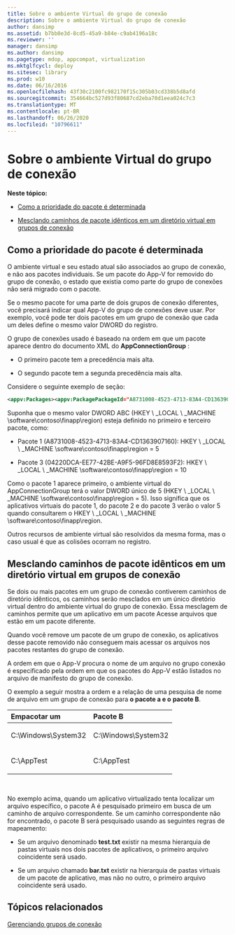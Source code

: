 ```yaml
---
title: Sobre o ambiente Virtual do grupo de conexão
description: Sobre o ambiente Virtual do grupo de conexão
author: dansimp
ms.assetid: b7bb0e3d-8cd5-45a9-b84e-c9ab4196a18c
ms.reviewer: ''
manager: dansimp
ms.author: dansimp
ms.pagetype: mdop, appcompat, virtualization
ms.mktglfcycl: deploy
ms.sitesec: library
ms.prod: w10
ms.date: 06/16/2016
ms.openlocfilehash: 43f30c2100fc982170f15c305b03cd338b5d8afd
ms.sourcegitcommit: 354664bc527d93f80687cd2eba70d1eea024c7c3
ms.translationtype: MT
ms.contentlocale: pt-BR
ms.lasthandoff: 06/26/2020
ms.locfileid: "10796611"
---
```

# Sobre o ambiente Virtual do grupo de conexão


**Neste tópico:**

-   [Como a prioridade do pacote é determinada](#bkmk-pkg-priority-deter)

-   [Mesclando caminhos de pacote idênticos em um diretório virtual em grupos de conexão](#bkmk-merged-root-ve-exp)

## <a href="" id="bkmk-pkg-priority-deter"></a>Como a prioridade do pacote é determinada


O ambiente virtual e seu estado atual são associados ao grupo de conexão, e não aos pacotes individuais. Se um pacote do App-V for removido do grupo de conexão, o estado que existia como parte do grupo de conexões não será migrado com o pacote.

Se o mesmo pacote for uma parte de dois grupos de conexão diferentes, você precisará indicar qual App-V do grupo de conexões deve usar. Por exemplo, você pode ter dois pacotes em um grupo de conexão que cada um deles define o mesmo valor DWORD do registro.

O grupo de conexões usado é baseado na ordem em que um pacote aparece dentro do documento XML do **AppConnectionGroup** :

-   O primeiro pacote tem a precedência mais alta.

-   O segundo pacote tem a segunda precedência mais alta.

Considere o seguinte exemplo de seção:

```xml
<appv:Packages><appv:PackagePackageId="A8731008-4523-4713-83A4-CD1363907160"VersionId="E889951B-7F30-418B-A69C-B37283BC0DB9"/><appv:PackagePackageId="1DC709C8-309F-4AB4-BD47-F75926D04276"VersionId="01F1943B-C778-40AD-BFAD-AC34A695DF3C"/><appv:PackagePackageId="04220DCA-EE77-42BE-A9F5-96FD8E8593F2"VersionId="E15EFFE9-043D-4C01-BC52-AD2BD1E8BAFA"/></appv:Packages>
```

Suponha que o mesmo valor DWORD ABC (HKEY \ _LOCAL \ _MACHINE \\software\\contoso\\finapp\\region) esteja definido no primeiro e terceiro pacote, como:

-   Pacote 1 (A8731008-4523-4713-83A4-CD1363907160): HKEY \ _LOCAL \ _MACHINE \\software\\contoso\\finapp\\region = 5

-   Pacote 3 (04220DCA-EE77-42BE-A9F5-96FD8E8593F2): HKEY \ _LOCAL \ _MACHINE \\software\\contoso\\finapp\\region = 10

Como o pacote 1 aparece primeiro, o ambiente virtual do AppConnectionGroup terá o valor DWORD único de 5 (HKEY \ _LOCAL \ _MACHINE \\software\\contoso\\finapp\\region = 5). Isso significa que os aplicativos virtuais do pacote 1, do pacote 2 e do pacote 3 verão o valor 5 quando consultarem o HKEY \ _LOCAL \ _MACHINE \\software\\contoso\\finapp\\region.

Outros recursos de ambiente virtual são resolvidos da mesma forma, mas o caso usual é que as colisões ocorram no registro.

## <a href="" id="bkmk-merged-root-ve-exp"></a>Mesclando caminhos de pacote idênticos em um diretório virtual em grupos de conexão


Se dois ou mais pacotes em um grupo de conexão contiverem caminhos de diretório idênticos, os caminhos serão mesclados em um único diretório virtual dentro do ambiente virtual do grupo de conexão. Essa mesclagem de caminhos permite que um aplicativo em um pacote Acesse arquivos que estão em um pacote diferente.

Quando você remove um pacote de um grupo de conexão, os aplicativos desse pacote removido não conseguem mais acessar os arquivos nos pacotes restantes do grupo de conexão.

A ordem em que o App-V procura o nome de um arquivo no grupo conexão é especificado pela ordem em que os pacotes do App-V estão listados no arquivo de manifesto do grupo de conexão.

O exemplo a seguir mostra a ordem e a relação de uma pesquisa de nome de arquivo em um grupo de conexão para **o pacote a e o** **pacote B**.

<table>
<colgroup>
<col width="50%" />
<col width="50%" />
</colgroup>
<thead>
<tr class="header">
<th align="left">Empacotar um</th>
<th align="left">Pacote B</th>
</tr>
</thead>
<tbody>
<tr class="odd">
<td align="left"><p>C:\Windows\System32</p></td>
<td align="left"><p>C:\Windows\System32</p></td>
</tr>
<tr class="even">
<td align="left"><p>C:\AppTest</p></td>
<td align="left"><p>C:\AppTest</p></td>
</tr>
</tbody>
</table>

 

No exemplo acima, quando um aplicativo virtualizado tenta localizar um arquivo específico, o pacote A é pesquisado primeiro em busca de um caminho de arquivo correspondente. Se um caminho correspondente não for encontrado, o pacote B será pesquisado usando as seguintes regras de mapeamento:

-   Se um arquivo denominado **test.txt** existir na mesma hierarquia de pastas virtuais nos dois pacotes de aplicativos, o primeiro arquivo coincidente será usado.

-   Se um arquivo chamado **bar.txt** existir na hierarquia de pastas virtuais de um pacote de aplicativo, mas não no outro, o primeiro arquivo coincidente será usado.






## Tópicos relacionados


[Gerenciando grupos de conexão](managing-connection-groups51.md)

 

 





